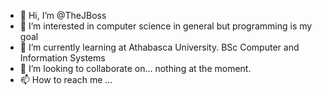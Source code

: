 - 👋 Hi, I’m @TheJBoss
- 👀 I’m interested in computer science in general but programming is my goal
- 🌱 I’m currently learning at Athabasca University. BSc Computer and Information Systems
- 💞️ I’m looking to collaborate on... nothing at the moment. 
- 📫 How to reach me ...

<!---
TheJBoss/TheJBoss is a ✨ special ✨ repository because its `README.md` (this file) appears on your GitHub profile.
You can click the Preview link to take a look at your changes.
--->
